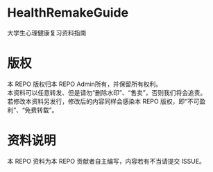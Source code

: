 # HealthRemakeGuide
大学生心理健康复习资料指南
# 版权  
本 REPO 版权归本 REPO Admin所有，并保留所有权利。  
本资料可以任意转发、但是请勿“删除水印”、“售卖”，否则我们将会追责。  
若修改本资料另发行，修改后的内容同样会感染本 REPO 版权，即“不可盈利”、“免费转载”。  
# 资料说明  
本 REPO 资料为本 REPO 贡献者自主编写，内容若有不当请提交 ISSUE。    
